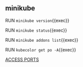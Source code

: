 ## minikube

RUN `minikube version`{{exec}}   

RUN `minikube status`{{exec}}

RUN `minikube addons list`{{exec}}       

RUN `kubecolor get po -A`{{exec}}


[ACCESS PORTS]({{TRAFFIC_SELECTOR}})
